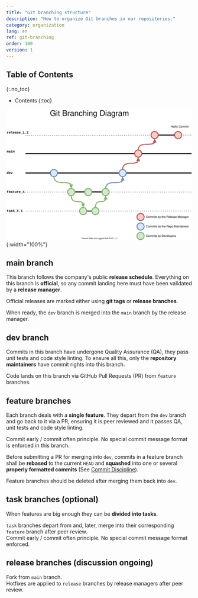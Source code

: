 ```yaml
---
title: "Git branching structure"
description: "How to organize Git branches in our repositories."
category: organization
lang: en
ref: git-branching
order: 100
version: 1
---
```


## Table of Contents
{:.no_toc}

* Contents
{:toc}

![Git Branching Diagram](../images/git_branching_model.svg){:width="100%"}

## main branch

This branch follows the company's public **release schedule**. Everything on this branch is **official**, so any commit landing here must have been validated by a **release manager**.

Official releases are marked either using **git tags** or **release branches**.

When ready, the `dev` branch is merged into the `main` branch by the release manager.

## dev branch

Commits in this branch have undergone Quality Assurance (QA), they pass unit tests and code style linting. To ensure all this, only the **repository maintainers** have commit rights into this branch.

Code lands on this branch via GitHub Pull Requests (PR) from `feature` branches.

## feature branches

Each branch deals with a **single feature**. They depart from the `dev` branch and go back to it via a PR, ensuring it is peer reviewed and it passes QA, unit tests and code style linting.

Commit early / commit often principle. No special commit message format is enforced in this branch.

Before submitting a PR for merging into `dev`, commits in a feature branch shall be **rebased** to the current `HEAD` and **squashed** into one or several **properly formatted commits** (See [Commit Discipline](commit-discipline.md)).

Feature branches should be deleted after merging them back into `dev`.

## task branches (optional)

When features are big enough they can be **divided into tasks**.

`task` branches depart from and, later, merge into their corresponding `feature` branch after peer review.\
Commit early / commit often principle. No special commit message format enforced.

## release branches (discussion ongoing)

Fork from `main` branch.\
Hotfixes are applied to `release` branches by release managers after peer review.